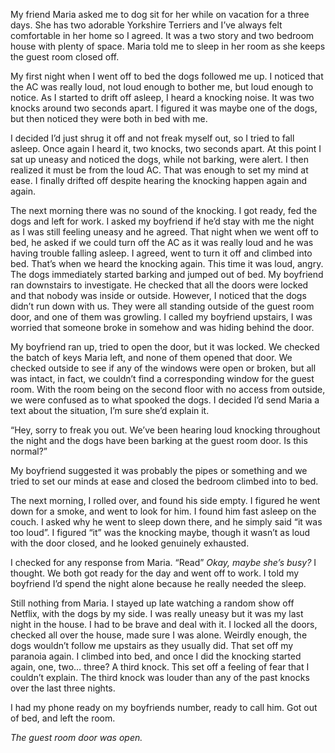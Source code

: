 My friend Maria asked me to dog sit for her while on vacation for a three days. She has two adorable Yorkshire Terriers and I’ve always felt comfortable in her home so I agreed. It was a two story and two bedroom house with plenty of space. Maria told me to sleep in her room as she keeps the guest room closed off.

My first night when I went off to bed the dogs followed me up. I noticed that the AC was really loud, not loud enough to bother me, but loud enough to notice. As I started to drift off asleep, I heard a knocking noise. It was two knocks around two seconds apart. I figured it was maybe one of the dogs, but then noticed they were both in bed with me. 

I decided I’d just shrug it off and not freak myself out, so I tried to fall asleep. Once again I heard it, two knocks, two seconds apart. At this point I sat up uneasy and noticed the dogs, while not barking, were alert. I then realized it must be from the loud AC. That was enough to set my mind at ease. I finally drifted off despite hearing the knocking happen again and again. 

The next morning there was no sound of the knocking. I got ready, fed the dogs and left for work. I asked my boyfriend if he’d stay with me the night as I was still feeling uneasy and he agreed. That night when we went off to bed, he asked if we could turn off the AC as it was really loud and he was having trouble falling asleep. I agreed, went to turn it off and climbed into bed. That’s when we heard the knocking again. This time it was loud, angry. The dogs immediately started barking and jumped out of bed. My boyfriend ran downstairs to investigate. He checked that all the doors were locked and that nobody was inside or outside. However, I noticed that the dogs didn’t run down with us. They were all standing outside of the guest room door, and one of them was growling. I called my boyfriend upstairs, I was worried that someone broke in somehow and was hiding behind the door.

My boyfriend ran up, tried to open the door, but it was locked. We checked the batch of keys Maria left, and none of them opened that door. We checked outside to see if any of the windows were open or broken, but all was intact, in fact, we couldn’t find a corresponding window for the guest room. With the room being on the second floor with no access from outside, we were confused as to what spooked the dogs. I decided I’d send Maria a text about the situation, I’m sure she’d explain it.

“Hey, sorry to freak you out. We’ve been hearing loud knocking throughout the night and the dogs have been barking at the guest room door. Is this normal?”

My boyfriend suggested it was probably the pipes or something and we tried to set our minds at ease and closed the bedroom climbed into to bed.

The next morning, I rolled over, and found his side empty. I figured he went down for a smoke, and went to look for him. I found him fast asleep on the couch. I asked why he went to sleep down there, and he simply said “it was too loud”. I figured “it” was the knocking maybe, though it wasn’t as loud with the door closed, and he looked genuinely exhausted. 

I checked for any response from Maria.
“Read”
*Okay, maybe she’s busy?* I thought. 
We both got ready for the day and went off to work. I told my boyfriend I’d spend the night alone because he really needed the sleep.

Still nothing from Maria. I stayed up late watching a random show off Netflix, with the dogs by my side. I was really uneasy but it was my last night in the house. I had to be brave and deal with it. I locked all the doors, checked all over the house, made sure I was alone. Weirdly enough, the dogs wouldn’t follow me upstairs as they usually did. That set off my paranoia again. I climbed into bed, and once I did the knocking started again, one, two… three? A third knock. This set off a feeling of fear that I couldn’t explain. The third knock was louder than any of the past knocks over the last three nights. 

I had my phone ready on my boyfriends number, ready to call him. Got out of bed, and left the room.

*The guest room door was open.*